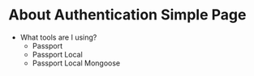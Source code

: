 # About Authentication Simple Page
* What tools are I using?
    * Passport
    * Passport Local
    * Passport Local Mongoose